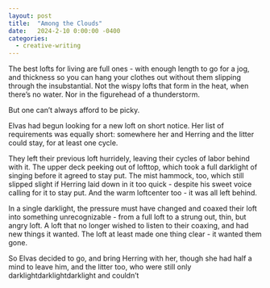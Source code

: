 ```yaml
---
layout: post
title:  "Among the Clouds"
date:   2024-2-10 0:00:00 -0400
categories:
  - creative-writing
---
```

The best lofts for living are full ones - with enough length to go for a jog, and thickness so you can hang your clothes out without them slipping through the insubstantial. Not the wispy lofts that form in the heat, when there’s no water. Nor in the figurehead of a thunderstorm. 

But one can’t always afford to be picky. 

Elvas had begun looking for a new loft on short notice. Her list of requirements was equally short: somewhere her and Herring and the litter could stay, for at least one cycle. 

They left their previous loft hurridely, leaving their cycles of labor behind with it. The upper deck peeking out of lofttop, which took a full darklight of singing before it agreed to stay put. The mist hammock, too, which still slipped slight if Herring laid down in it too quick - despite his sweet voice calling for it to stay put. And the warm loftcenter too - it was all left behind.

In a single darklight, the pressure must have changed and coaxed their loft into something unrecognizable - from a full loft to a strung out, thin, but angry loft. A loft that no longer wished to listen to their coaxing, and had new things it wanted. The loft at least made one thing clear - it wanted them gone. 

So Elvas decided to go, and bring Herring with her, though she had half a mind to leave him, and the litter too, who were still only darklightdarklightdarklight and couldn’t
